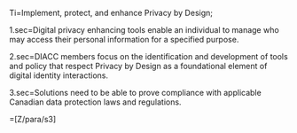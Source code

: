 Ti=Implement, protect, and enhance Privacy by Design;

1.sec=Digital privacy enhancing tools enable an individual to manage who may access their personal information for a specified purpose. 

2.sec=DIACC members focus on the identification and development of tools and policy that respect Privacy by Design as a foundational element of digital identity interactions. 

3.sec=Solutions need to be able to prove compliance with applicable Canadian data protection laws and regulations.

=[Z/para/s3]
